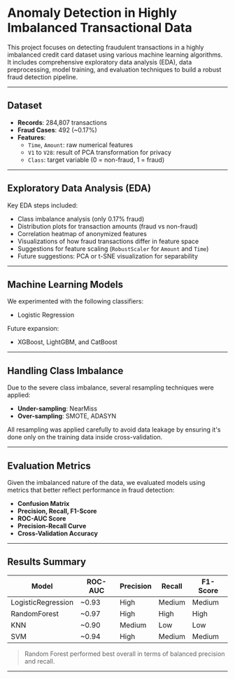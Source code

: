 # Anomaly Detection in Highly Imbalanced Transactional Data

This project focuses on detecting fraudulent transactions in a highly imbalanced credit card dataset using various machine learning algorithms. It includes comprehensive exploratory data analysis (EDA), data preprocessing, model training, and evaluation techniques to build a robust fraud detection pipeline.


---

## Dataset

- **Records**: 284,807 transactions
- **Fraud Cases**: 492 (~0.17%)
- **Features**:
  - `Time`, `Amount`: raw numerical features
  - `V1` to `V28`: result of PCA transformation for privacy
  - `Class`: target variable (0 = non-fraud, 1 = fraud)

---

## Exploratory Data Analysis (EDA)

Key EDA steps included:
- Class imbalance analysis (only 0.17% fraud)
- Distribution plots for transaction amounts (fraud vs non-fraud)
- Correlation heatmap of anonymized features
- Visualizations of how fraud transactions differ in feature space
- Suggestions for feature scaling (`RobustScaler` for `Amount` and `Time`)
- Future suggestions: PCA or t-SNE visualization for separability

---

## Machine Learning Models

We experimented with the following classifiers:
- Logistic Regression

Future expansion:
- XGBoost, LightGBM, and CatBoost

---

## Handling Class Imbalance

Due to the severe class imbalance, several resampling techniques were applied:

- **Under-sampling**: NearMiss  
- **Over-sampling**: SMOTE, ADASYN  

All resampling was applied carefully to avoid data leakage by ensuring it's done only on the training data inside cross-validation.

---

## Evaluation Metrics

Given the imbalanced nature of the data, we evaluated models using metrics that better reflect performance in fraud detection:

- **Confusion Matrix**
- **Precision, Recall, F1-Score**
- **ROC-AUC Score**
- **Precision-Recall Curve**
- **Cross-Validation Accuracy**

---

## Results Summary

| Model             | ROC-AUC | Precision | Recall | F1-Score |
|------------------|---------|-----------|--------|----------|
| LogisticRegression | ~0.93   | High      | Medium | Medium   |
| RandomForest      | ~0.97   | High      | High   | High     |
| KNN               | ~0.90   | Medium    | Low    | Low      |
| SVM               | ~0.94   | High      | Medium | Medium   |

> Random Forest performed best overall in terms of balanced precision and recall.

---
